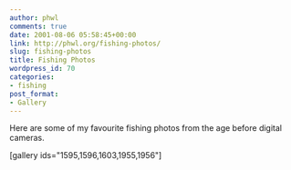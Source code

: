 ```yaml
---
author: phwl
comments: true
date: 2001-08-06 05:58:45+00:00
link: http://phwl.org/fishing-photos/
slug: fishing-photos
title: Fishing Photos
wordpress_id: 70
categories:
- fishing
post_format:
- Gallery
---
```


Here are some of my favourite fishing photos from the age before digital cameras.

[gallery ids="1595,1596,1603,1955,1956"]
